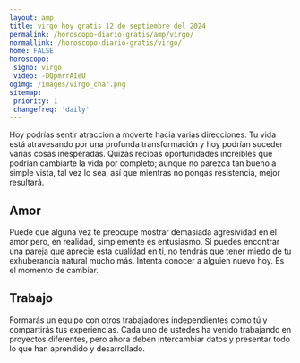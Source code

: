 ```yaml
---
layout: amp
title: virgo hoy gratis 12 de septiembre del 2024 
permalink: /horoscopo-diario-gratis/amp/virgo/
normallink: /horoscopo-diario-gratis/virgo/
home: FALSE
horoscopo:
 signo: virgo
 video: -DQpmrrAIeU
ogimg: /images/virgo_char.png
sitemap:
 priority: 1
 changefreq: 'daily'
---
```



Hoy podrías sentir atracción a moverte hacia varias direcciones. Tu vida está atravesando por una profunda transformación y hoy podrían suceder varias cosas inesperadas. Quizás recibas oportunidades increíbles que podrían cambiarte la vida por completo; aunque no parezca tan bueno a simple vista, tal vez lo sea, así que mientras no pongas resistencia, mejor resultará.

## Amor

Puede que alguna vez te preocupe mostrar demasiada agresividad en el amor pero, en realidad, simplemente es entusiasmo. Si puedes encontrar una pareja que aprecie esta cualidad en ti, no tendrás que tener miedo de tu exhuberancia natural mucho más. Intenta conocer a alguien nuevo hoy. Es el momento de cambiar.

## Trabajo

Formarás un equipo con otros trabajadores independientes como tú y compartirás tus experiencias. Cada uno de ustedes ha venido trabajando en proyectos diferentes, pero ahora deben intercambiar datos y presentar todo lo que han aprendido y desarrollado.